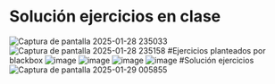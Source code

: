 # Solución ejercicios en clase
![Captura de pantalla 2025-01-28 235033](https://github.com/user-attachments/assets/9f9a786e-5d6c-445b-8256-44faf062dfae)
![Captura de pantalla 2025-01-28 235158](https://github.com/user-attachments/assets/553f9ea3-32ea-433b-a564-9c8abd1ea8d1)
#Ejercicios planteados por blackbox
![image](https://github.com/user-attachments/assets/c0233f0e-7cfb-49f2-b046-b2ec34ca46e6)
![image](https://github.com/user-attachments/assets/5e758717-89d4-4fec-a003-4487ae5bcb52)
![image](https://github.com/user-attachments/assets/94747c2f-6f85-410b-8948-f7d66a51328b)
![image](https://github.com/user-attachments/assets/ca0e0555-4b16-45c6-82dc-0233495a05e2)
#Solución ejercicios
![Captura de pantalla 2025-01-29 005855](https://github.com/user-attachments/assets/0f8d50cd-30bd-4e4b-bcc3-92af67fa2270)









